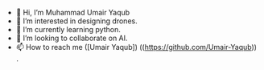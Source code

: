 - 👋 Hi, I’m Muhammad Umair Yaqub
- 👀 I’m interested in designing drones.
- 🌱 I’m currently learning python.
- 💞️ I’m looking to collaborate on AI.
- 📫 How to reach me ([Umair Yaqub]) ((https://github.com/Umair-Yaqub)) .
